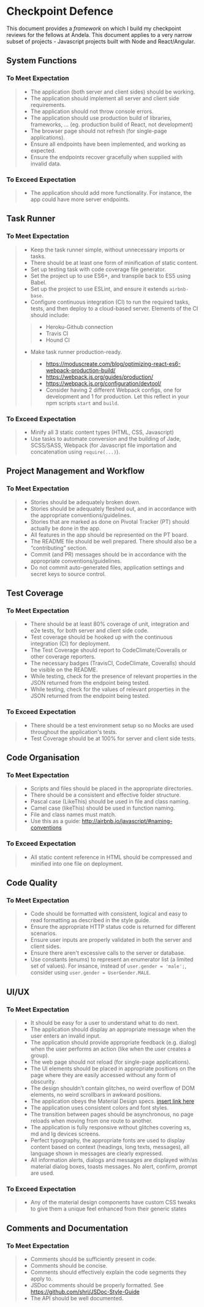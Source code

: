 # Checkpoint Defence

This document provides a *framework* on which I build my checkpoint reviews for the fellows at Andela. This document applies
to a very narrow subset of projects -  Javascript projects built with Node and React/Angular.

## System Functions

### To Meet Expectation
> * The application (both server and client sides) should be working.
> * The application should implement all server and client side requirements.
> * The application should not throw console errors.
> * The application should use production build of libraries, frameworks, ... (eg. production build of React, not development)
> * The browser page should not refresh (for single-page applications).
> * Ensure all endpoints have been implemented, and working as expected.
> * Ensure the endpoints recover gracefully when supplied with invalid data.

### To Exceed Expectation
> * The application should add more functionality. For instance, the app could have more server endpoints.

## Task Runner

### To Meet Expectation
> * Keep the task runner simple, without unnecessary imports or tasks.
> * There should be at least one form of minification of static content.
> * Set up testing task with code coverage file generator.
> * Set the project up to use ES6+, and transpile back to ES5 using Babel.
> * Set up the project to use ESLint, and ensure it extends `airbnb-base`.
> * Configure continuous integration (CI) to run the required tasks, tests, and then deploy to a cloud-based server. Elements of the CI should include:
>> * Heroku-Github connection
>> * Travis CI
>> * Hound CI
> * Make task runner production-ready.
>> * https://moduscreate.com/blog/optimizing-react-es6-webpack-production-build/
>> * https://webpack.js.org/guides/production/
>> * https://webpack.js.org/configuration/devtool/
>> * Consider having 2 different Webpack configs, one for development and 1 for production. Let this reflect in your npm scripts `start` and `build`.

### To Exceed Expectation
> * Minify all 3 static content types (HTML, CSS, Javascript)
> * Use tasks to automate conversion and the building of Jade, SCSS/SASS, Webpack (for Javascript file importation and concatenation using `require(...)`).

## Project Management and Workflow

### To Meet Expectation
> * Stories should be adequately broken down.
> * Stories should be adequately fleshed out, and in accordance with the appropriate conventions/guidelines.
> * Stories that are marked as done on Pivotal Tracker (PT) should actually be done in the app.
> * All features in the app should be represented on the PT board.
> * The README file should be well prepared. There should also be a “contributing” section.
> * Commit (and PR) messages should be in accordance with the appropriate conventions/guidelines.
> * Do not commit auto-generated files, application settings and secret keys to source control.

## Test Coverage

### To Meet Expectation
> * There should be at least 80% coverage of unit, integration and e2e tests, for both server and client side code.
> * Test coverage should be hooked up with the continuous integration (CI) for deployment.
> * The Test Coverage should report to CodeClimate/Coveralls or other coverage reporters.
> * The necessary badges (TravisCI, CodeClimate, Coveralls) should be visible on the README.
> * While testing, check for the presence of relevant properties in the JSON returned from the endpoint being tested.
> * While testing, check for the values of relevant properties in the JSON returned from the endpoint being tested.

### To Exceed Expectation
> * There should be a test environment setup so no Mocks are used throughout the application's tests.
> * Test Coverage should be at 100% for server and client side tests.

## Code Organisation

### To Meet Expectation
> * Scripts and files should be placed in the appropriate directories.
> * There should be a consistent and effective folder structure.
> * Pascal case (LikeThis) should be used in file and class naming.
> * Camel case (likeThis) should be used in function naming.
> * File and class names must match.
> * Use this as a guide: http://airbnb.io/javascript/#naming-conventions

### To Exceed Expectation
> * All static content reference in HTML should be compressed and minified into one file on deployment.

## Code Quality

### To Meet Expectation
> * Code should be formatted with consistent, logical and easy to read formatting as described in the style guide.
> * Ensure the appropriate HTTP status code is returned for different scenarios.
> * Ensure user inputs are properly validated in both the server and client sides.
> * Ensure there aren't excessive calls to the server or database.
> * Use constants (enums) to represent an enumerator list (a limited set of values). For insance, instead of `user.gender = 'male';`, consider using `user.gender = UserGender.MALE`.

## UI/UX

### To Meet Expectation
> * It should be easy for a user to understand what to do next.
> * The application should display an appropriate message when the user enters an invalid input.
> * The application should provide appropriate feedback (e.g. dialog) when the user performs an action (like when the user creates a group).
> * The web page should not reload (for single-page applications).
> * The UI elements should be placed in appropriate positions on the page where they are easily accessed without any form of obscurity.
> * The design shouldn’t contain glitches, no weird overflow of DOM elements, no weird scrollbars in awkward positions.
> * The application obeys the Material Design specs. [insert link here]()
> * The application uses consistent colors and font styles.
> * The transition between pages should be asynchronous, no page reloads when moving from one route to another.
> * The application is fully responsive without glitches covering xs, md and lg devices screens.
> * Perfect typography, the appropriate fonts are used to display content based on context (headings, long texts, messages), all language shown in messages are clearly expressed.
> * All information alerts, dialogs and messages are displayed with/as material dialog boxes, toasts messages. No alert, confirm, prompt are used.

### To Exceed Expectation
> * Any of the material design components have custom CSS tweaks to give them a unique feel enhanced from their generic states

## Comments and Documentation

### To Meet Expectation
> * Comments should be sufficiently present in code.
> * Comments should be concise.
> * Comments should effectively explain the code segments they apply to.
> * JSDoc comments should be properly formatted. See https://github.com/shri/JSDoc-Style-Guide
> * The API should be well documented.
